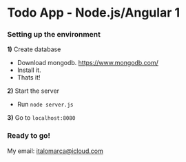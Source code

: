 # Todo App - Node.js/Angular 1



### Setting up the environment

**1)** Create database

- Download mongodb. https://www.mongodb.com/
- Install it.
- Thats it!

**2)** Start the server

- Run `node server.js`

**3)** Go to `localhost:8080`



### Ready to go!



My email: italomarca@icloud.com
